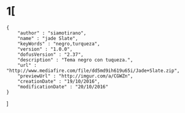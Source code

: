 # 1[ 
    { 
        "author" : "siamotirano", 
        "name" : "jade Slate", 
        "keyWords" : "negro,turqueza", 
        "version" : "1.0.0", 
        "dofusVersion" : "2.37", 
        "description" : "Tema negro con tuqueza.", 
        "url" : "http://www.mediafire.com/file/dd5md9ih619u65i/Jade+Slate.zip", 
        "previewUrl" : "http://imgur.com/a/CGWZn", 
        "creationDate" : "19/10/2016", 
        "modificationDate" : "20/10/2016" 
    } 
]
